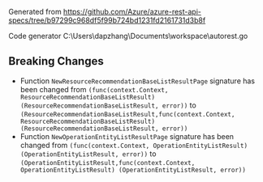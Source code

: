 
Generated from https://github.com/Azure/azure-rest-api-specs/tree/b97299c968df5f99b724bd1231fd2161731d3b8f

Code generator C:\Users\dapzhang\Documents\workspace\autorest.go

## Breaking Changes

- Function `NewResourceRecommendationBaseListResultPage` signature has been changed from `(func(context.Context, ResourceRecommendationBaseListResult) (ResourceRecommendationBaseListResult, error))` to `(ResourceRecommendationBaseListResult,func(context.Context, ResourceRecommendationBaseListResult) (ResourceRecommendationBaseListResult, error))`
- Function `NewOperationEntityListResultPage` signature has been changed from `(func(context.Context, OperationEntityListResult) (OperationEntityListResult, error))` to `(OperationEntityListResult,func(context.Context, OperationEntityListResult) (OperationEntityListResult, error))`


